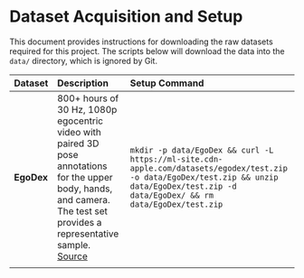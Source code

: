 # Dataset Acquisition and Setup

This document provides instructions for downloading the raw datasets required for this project. The scripts below will download the data into the `data/` directory, which is ignored by Git.

| Dataset | Description | Setup Command |
| :--- | :--- | :--- |
| **EgoDex** | 800+ hours of 30 Hz, 1080p egocentric video with paired 3D pose annotations for the upper body, hands, and camera. The test set provides a representative sample. [Source](https://ml-site.cdn-apple.com/datasets/egodex/README.md) | `mkdir -p data/EgoDex && curl -L https://ml-site.cdn-apple.com/datasets/egodex/test.zip -o data/EgoDex/test.zip && unzip data/EgoDex/test.zip -d data/EgoDex/ && rm data/EgoDex/test.zip` |
| | | | 
